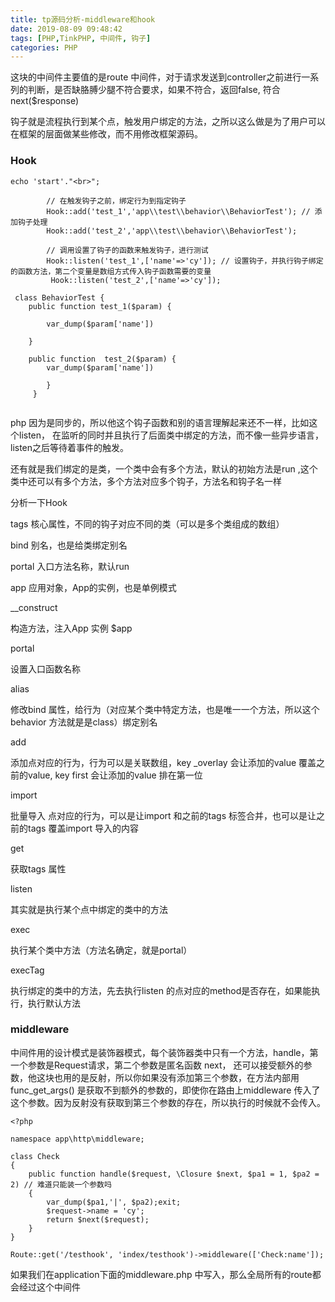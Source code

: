 ```yaml
---
title: tp源码分析-middleware和hook
date: 2019-08-09 09:48:42
tags: [PHP,TinkPHP, 中间件, 钩子]
categories: PHP
---
```


这块的中间件主要值的是route 中间件，对于请求发送到controller之前进行一系列的判断，是否缺胳膊少腿不符合要求，如果不符合，返回false, 符合 next($response)

钩子就是流程执行到某个点，触发用户绑定的方法，之所以这么做是为了用户可以在框架的层面做某些修改，而不用修改框架源码。

<!--more-->

### Hook

```
echo 'start'."<br>";
 
        // 在触发钩子之前，绑定行为到指定钩子
        Hook::add('test_1','app\\test\\behavior\\BehaviorTest'); // 添加钩子处理
        Hook::add('test_2','app\\test\\behavior\\BehaviorTest');
 
        // 调用设置了钩子的函数来触发钩子，进行测试
        Hook::listen('test_1',['name'=>'cy']); // 设置钩子，并执行钩子绑定的函数方法，第二个变量是数组方式传入钩子函数需要的变量
         Hook::listen('test_2',['name'=>'cy']);
    
 class BehaviorTest {
    public function test_1($param) {
 
        var_dump($param['name'])
       
    }
 
    public function  test_2($param) {
   		var_dump($param['name'])
        
        }
     }   
       
```



php 因为是同步的，所以他这个钩子函数和别的语言理解起来还不一样，比如这个listen， 在监听的同时并且执行了后面类中绑定的方法，而不像一些异步语言，listen之后等待着事件的触发。

还有就是我们绑定的是类，一个类中会有多个方法，默认的初始方法是run ,这个类中还可以有多个方法，多个方法对应多个钩子，方法名和钩子名一样

分析一下Hook

tags   核心属性，不同的钩子对应不同的类（可以是多个类组成的数组）

bind   别名，也是给类绑定别名

portal  入口方法名称，默认run

app 应用对象，App的实例，也是单例模式



__construct

构造方法，注入App 实例 $app



portal

设置入口函数名称



alias

修改bind 属性，给行为（对应某个类中特定方法，也是唯一一个方法，所以这个behavior 方法就是是class）绑定别名



add

添加点对应的行为，行为可以是关联数组，key _overlay 会让添加的value 覆盖之前的value, key  first 会让添加的value 排在第一位



import

批量导入 点对应的行为，可以是让import 和之前的tags 标签合并，也可以是让之前的tags 覆盖import 导入的内容



get

获取tags 属性



listen 

其实就是执行某个点中绑定的类中的方法



exec

执行某个类中方法（方法名确定，就是portal）



execTag

执行绑定的类中的方法，先去执行listen 的点对应的method是否存在，如果能执行，执行默认方法 



### middleware

中间件用的设计模式是装饰器模式，每个装饰器类中只有一个方法，handle，第一个参数是Request请求，第二个参数是匿名函数 next， 还可以接受额外的参数，他这块也用的是反射，所以你如果没有添加第三个参数，在方法内部用func_get_args() 是获取不到额外的参数的，即使你在路由上middleware 传入了这个参数。因为反射没有获取到第三个参数的存在，所以执行的时候就不会传入。

```
<?php

namespace app\http\middleware;

class Check
{
    public function handle($request, \Closure $next, $pa1 = 1, $pa2 = 2) // 难道只能装一个参数吗
    {
        var_dump($pa1,'|', $pa2);exit;
        $request->name = 'cy';
        return $next($request);
    }
}

Route::get('/testhook', 'index/testhook')->middleware(['Check:name']);
```

如果我们在application下面的middleware.php 中写入，那么全局所有的route都会经过这个中间件













